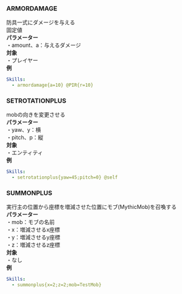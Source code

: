 ### ARMORDAMAGE
防具一式にダメージを与える\
固定値\
**パラメーター**\
・amount、a：与えるダメージ\
**対象**\
・プレイヤー\
**例**
```yaml
Skills:
  - armordamage{a=10} @PIR{r=10}
```

### SETROTATIONPLUS
mobの向きを変更させる\
**パラメーター**\
・yaw、y：横\
・pitch、p：縦\
**対象**\
・エンティティ\
**例**
```yaml
Skills:
  - setrotationplus{yaw=45;pitch=0} @self
```

### SUMMONPLUS
実行主の位置から座標を増減させた位置にモブ(MythicMob)を召喚する\
**パラメーター**\
・mob：モブの名前\
・x：増減させるx座標\
・y：増減させるy座標\
・z：増減させるz座標\
**対象**\
・なし\
**例**
```yaml
Skills:
  - summonplus{x=2;z=2;mob=TestMob}
```